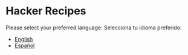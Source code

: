 # Hacker Recipes

Please select your preferred language:
Selecciona tu idioma preferido:

- [English](./EN.md)
- [Español](./ES.md)